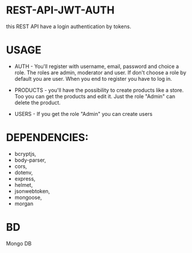 # REST-API-JWT-AUTH

this REST API have a login authentication by tokens.

# USAGE

  - AUTH -
    You'll register with username, email, password and choice a role.
    The roles are admin, moderator and user.
    If don't choose a role by default you are user.
    When you end to register you have to log in.

  - PRODUCTS - 
    you'll have the possibility to create products like a store.
    Too you can get the products and edit it.
    Just the role "Admin" can delete the product. 

  - USERS - 
    If you get the role "Admin" you can create users

# DEPENDENCIES:

  - bcryptjs,
  - body-parser,
  - cors,
  - dotenv,
  - express,
  - helmet,
  - jsonwebtoken,
  - mongoose,
  - morgan

# BD
Mongo DB
